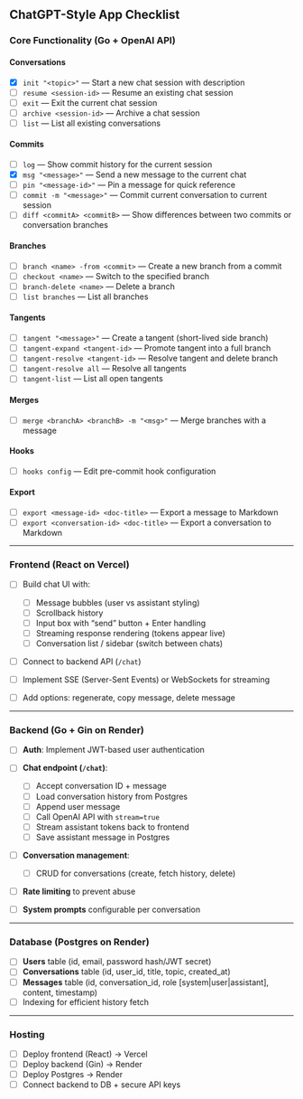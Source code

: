 ## ChatGPT-Style App Checklist

### Core Functionality (Go + OpenAI API)

#### Conversations

- [x] `init "<topic>"` — Start a new chat session with description
- [ ] `resume <session-id>` — Resume an existing chat session
- [ ] `exit` — Exit the current chat session
- [ ] `archive <session-id>` — Archive a chat session
- [ ] `list` — List all existing conversations

#### Commits

- [ ] `log` — Show commit history for the current session
- [x] `msg "<message>"` — Send a new message to the current chat
- [ ] `pin "<message-id>"` — Pin a message for quick reference
- [ ] `commit -m "<message>"` — Commit current conversation to current session
- [ ] `diff <commitA> <commitB>` — Show differences between two commits or conversation branches

#### Branches

- [ ] `branch <name> -from <commit>` — Create a new branch from a commit
- [ ] `checkout <name>` — Switch to the specified branch
- [ ] `branch-delete <name>` — Delete a branch
- [ ] `list branches` — List all branches

#### Tangents

- [ ] `tangent "<message>"` — Create a tangent (short-lived side branch)
- [ ] `tangent-expand <tangent-id>` — Promote tangent into a full branch
- [ ] `tangent-resolve <tangent-id>` — Resolve tangent and delete branch
- [ ] `tangent-resolve all` — Resolve all tangents
- [ ] `tangent-list` — List all open tangents

#### Merges

- [ ] `merge <branchA> <branchB> -m "<msg>"` — Merge branches with a message

#### Hooks

- [ ] `hooks config` — Edit pre-commit hook configuration

#### Export

- [ ] `export <message-id> <doc-title>` — Export a message to Markdown
- [ ] `export <conversation-id> <doc-title>` — Export a conversation to Markdown

---

### Frontend (React on Vercel)

- [ ] Build chat UI with:

  - [ ] Message bubbles (user vs assistant styling)
  - [ ] Scrollback history
  - [ ] Input box with “send” button + Enter handling
  - [ ] Streaming response rendering (tokens appear live)
  - [ ] Conversation list / sidebar (switch between chats)

- [ ] Connect to backend API (`/chat`)
- [ ] Implement SSE (Server-Sent Events) or WebSockets for streaming
- [ ] Add options: regenerate, copy message, delete message

---

### Backend (Go + Gin on Render)

- [ ] **Auth**: Implement JWT-based user authentication
- [ ] **Chat endpoint (`/chat`)**:

  - [ ] Accept conversation ID + message
  - [ ] Load conversation history from Postgres
  - [ ] Append user message
  - [ ] Call OpenAI API with `stream=true`
  - [ ] Stream assistant tokens back to frontend
  - [ ] Save assistant message in Postgres

- [ ] **Conversation management**:

  - [ ] CRUD for conversations (create, fetch history, delete)

- [ ] **Rate limiting** to prevent abuse
- [ ] **System prompts** configurable per conversation

---

### Database (Postgres on Render)

- [ ] **Users** table (id, email, password hash/JWT secret)
- [ ] **Conversations** table (id, user_id, title, topic, created_at)
- [ ] **Messages** table (id, conversation_id, role \[system|user|assistant], content, timestamp)
- [ ] Indexing for efficient history fetch

---

### Hosting

- [ ] Deploy frontend (React) → Vercel
- [ ] Deploy backend (Gin) → Render
- [ ] Deploy Postgres → Render
- [ ] Connect backend to DB + secure API keys
